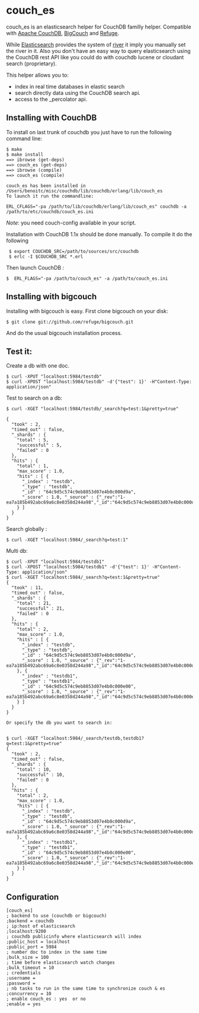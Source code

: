 couch_es
==========

couch_es is an elasticsearch helper for CouchDB familly helper.
Compatible with [Apache CouchDB](http://couchdb.apache.orh),
[BigCouch](http://github.com/cloudant/bigcouch) and
[Refuge](http://github.com/refuge).


While [Elasticsearch](http://elasticsearch.org) provides the system of
[river](http://www.elasticsearch.org/guide/reference/river/couchdb.html)
it imply you manually set the river in it. Also you don't have an easy
way to query elasticsearch using the CouchDB rest API like you could do
with couchdb lucene or cloudant search (proprietary). 

This helper allows you to:

- index in real time databases in elastic search
- search directly data using the CouchDB search api.
- access to the _percolator api.

Installing with CouchDB
-----------------------

To install on last trunk of couchdb you just have to run the following
command line:

    $ make
    $ make install
    ==> ibrowse (get-deps)
    ==> couch_es (get-deps)
    ==> ibrowse (compile)
    ==> couch_es (compile)

    couch_es has been installed in /Users/benoitc/misc/couchdb/lib/couchdb/erlang/lib/couch_es
    To launch it run the commandline:

    ERL_CFLAGS="-pa /path/to/lib/couchdb/erlang/lib/couch_es" couchdb -a /path/to/etc/couchdb/couch_es.ini

*Note*: you need couch-config available in your script.


Installation with CouchDB 1.1x should be done manually. To compile it do
the following


     $ export COUCHDB_SRC=/path/to/sources/src/couchdb
     $ erlc -I $COUCHDB_SRC *.erl

Then launch CouchDB :

    $  ERL_FLAGS="-pa /path/to/couch_es" -a /path/to/couch_es.ini


Installing with bigcouch
------------------------

Installing with bigcouch is easy. First clone bigcouch on your disk:

    $ git clone git://github.com/refuge/bigcouch.git

And do the usual bigcouch installation process.


Test it:
--------

Create a db with one doc.  

    $ curl -XPUT "localhost:5984/testdb"
    $ curl -XPOST "localhost:5984/testdb" -d'{"test": 1}' -H"Content-Type: application/json"


Test to search on a db:

    $ curl -XGET "localhost:5984/testdb/_search?q=test:1&pretty=true"

    {
      "took" : 2,
      "timed_out" : false,
      "_shards" : {
        "total" : 5,
        "successful" : 5,
        "failed" : 0
      },
      "hits" : {
        "total" : 1,
        "max_score" : 1.0,
        "hits" : [ {
          "_index" : "testdb",
          "_type" : "testdb",
          "_id" : "64c9d5c574c9eb8853d07e4b0c000d9a",
          "_score" : 1.0, "_source" : {"_rev":"1-ea7a185b492abc69a6c8e0358d244a98","_id":"64c9d5c574c9eb8853d07e4b0c000d9a","test":1}
        } ]
      }
    }
    
Search globally :

    $ curl -XGET "localhost:5984/_search?q=test:1"

Multi db:

    
    $ curl -XPUT "localhost:5984/testdb1"
    $ curl -XPOST "localhost:5984/testdb1" -d'{"test": 1}' -H"Content-Type: application/json"
    $ curl -XGET "localhost:5984/_search?q=test:1&pretty=true"
    {
      "took" : 11,
      "timed_out" : false,
      "_shards" : {
        "total" : 21,
        "successful" : 21,
        "failed" : 0
      },
      "hits" : {
        "total" : 2,
        "max_score" : 1.0,
        "hits" : [ {
          "_index" : "testdb",
          "_type" : "testdb",
          "_id" : "64c9d5c574c9eb8853d07e4b0c000d9a",
          "_score" : 1.0, "_source" : {"_rev":"1-ea7a185b492abc69a6c8e0358d244a98","_id":"64c9d5c574c9eb8853d07e4b0c000d9a","test":1}
        }, {
          "_index" : "testdb1",
          "_type" : "testdb1",
          "_id" : "64c9d5c574c9eb8853d07e4b0c000e00",
          "_score" : 1.0, "_source" : {"_rev":"1-ea7a185b492abc69a6c8e0358d244a98","_id":"64c9d5c574c9eb8853d07e4b0c000e00","test":1}
        } ]
      }
    } 

    Or specify the db you want to search in:


    $ curl -XGET "localhost:5984/_search/testdb,testdb1?q=test:1&pretty=true"
    {
      "took" : 2,
      "timed_out" : false,
      "_shards" : {
        "total" : 10,
        "successful" : 10,
        "failed" : 0
      },
      "hits" : {
        "total" : 2,
        "max_score" : 1.0,
        "hits" : [ {
          "_index" : "testdb",
          "_type" : "testdb",
          "_id" : "64c9d5c574c9eb8853d07e4b0c000d9a",
          "_score" : 1.0, "_source" : {"_rev":"1-ea7a185b492abc69a6c8e0358d244a98","_id":"64c9d5c574c9eb8853d07e4b0c000d9a","test":1}
        }, {
          "_index" : "testdb1",
          "_type" : "testdb1",
          "_id" : "64c9d5c574c9eb8853d07e4b0c000e00",
          "_score" : 1.0, "_source" : {"_rev":"1-ea7a185b492abc69a6c8e0358d244a98","_id":"64c9d5c574c9eb8853d07e4b0c000e00","test":1}
        } ]
      }
    }


Configuration
-------------

    [couch_es]
    ; backend to use (couchdb or bigcouch)
    ;backend = couchdb
    ; ip:host of elasticsearch
    ;localhost:9200
    ; couchdb publicinfo where elasticsearch will index
    ;public_host = localhost
    ;public_port = 5984
    ; number doc to index in the same time
    ;bulk_size = 100
    ; time before elasticsearch watch changes
    ;bulk_timeout = 10
    ; credentials
    ;username = 
    ;password = 
    ; nb tasks to run in the same time to synchronize couch & es
    ;concurrency = 10
    ; enable couch_es : yes  or no
    ;enable = yes
